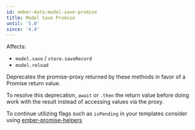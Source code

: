 ```yaml
---
id: ember-data:model-save-promise
title: Model Save Promise
until: '5.0'
since: '4.4'
---
```


Affects:

- `model.save` / `store.saveRecord`
- `model.reload`

Deprecates the promise-proxy returned by these methods in favor of a Promise return value.

To resolve this deprecation, `await` or `.then` the return value before doing work with the result instead of accessing values via the proxy.

To continue utilizing flags such as `isPending` in your templates consider using [ember-promise-helpers](https://github.com/fivetanley/ember-promise-helpers)
